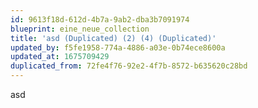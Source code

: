 ```yaml
---
id: 9613f18d-612d-4b7a-9ab2-dba3b7091974
blueprint: eine_neue_collection
title: 'asd (Duplicated) (2) (4) (Duplicated)'
updated_by: f5fe1958-774a-4886-a03e-0b74ece8600a
updated_at: 1675709429
duplicated_from: 72fe4f76-92e2-4f7b-8572-b635620c28bd
---
```

asd